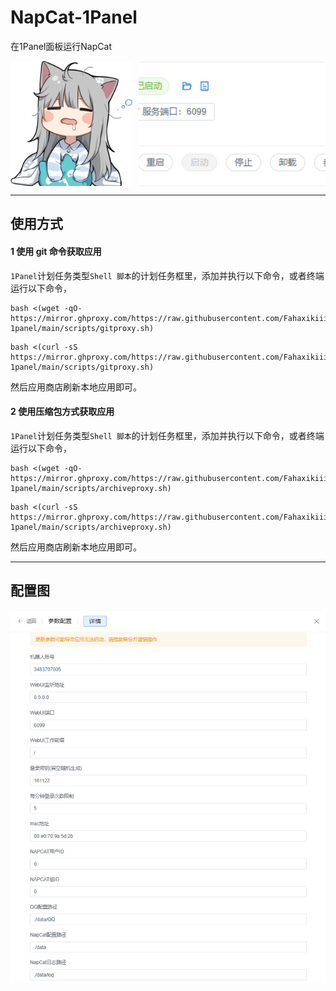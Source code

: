 # NapCat-1Panel
在1Panel面板运行NapCat
<div style="display: grid; grid-template-columns: repeat(2, auto); gap: 10px; justify-content: center;">
  <img src="https://raw.githubusercontent.com/Fahaxikiii/napcat-1panel/main/img/logo.png" alt="Image 1" style="height: 200px; object-fit: cover;" />
  <img src="https://raw.githubusercontent.com/Fahaxikiii/napcat-1panel/main/img/1.png" alt="Image 2" style="height: 200px; object-fit: cover;" />
</div>


---

## 使用方式

#### 1 使用 git 命令获取应用

`1Panel`计划任务类型`Shell 脚本`的计划任务框里，添加并执行以下命令，或者终端运行以下命令，
```shell
bash <(wget -qO- https://mirror.ghproxy.com/https://raw.githubusercontent.com/Fahaxikiii/napcat-1panel/main/scripts/gitproxy.sh)
```
```shell
bash <(curl -sS https://mirror.ghproxy.com/https://raw.githubusercontent.com/Fahaxikiii/napcat-1panel/main/scripts/gitproxy.sh)
```
然后应用商店刷新本地应用即可。

#### 2 使用压缩包方式获取应用

`1Panel`计划任务类型`Shell 脚本`的计划任务框里，添加并执行以下命令，或者终端运行以下命令，
```shell
bash <(wget -qO- https://mirror.ghproxy.com/https://raw.githubusercontent.com/Fahaxikiii/napcat-1panel/main/scripts/archiveproxy.sh)
```
```shell
bash <(curl -sS https://mirror.ghproxy.com/https://raw.githubusercontent.com/Fahaxikiii/napcat-1panel/main/scripts/archiveproxy.sh)
```

然后应用商店刷新本地应用即可。

---
## 配置图
<div align="center">
  <img src="https://raw.githubusercontent.com/Fahaxikiii/napcat-1panel/main/img/2.png"/>
</div>
